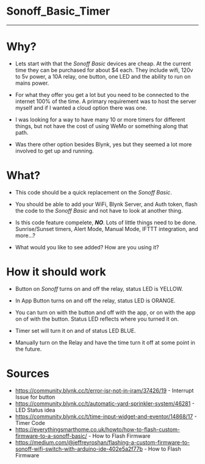 # Sonoff_Basic_Timer
---
# Why?
  
  - Lets start with that the *Sonoff Basic* devices are cheap. At the current time
    they can be purchased for about $4 each. They include wifi, 120v to 5v power,
    a 10A relay, one button, one LED and the ability to run on mains power.
    
  - For what they offer you get a lot but you need to be connected to the internet
    100% of the time. A primary requirement was to host the server myself and if
    I wanted a cloud option there was one.
    
  - I was looking for a way to have many 10 or more timers for different things,
    but not have the cost of using WeMo or something along that path.

  - Was there other option besides Blynk, yes but they seemed a lot more involved
    to get up and running.

# What?

  - This code should be a quick replacement on the *Sonoff Basic*.

  - You should be able to add your WiFi, Blynk Server, and Auth token, flash the
    code to the *Sonoff Basic* and not have to look at another thing.

  - Is this code feature compelete, ***NO***. Lots of little things need to be done.
    Sunrise/Sunset timers, Alert Mode, Manual Mode, IFTTT integration, and more...?

  - What would you like to see added? How are you using it?

# How it should work

 - Button on *Sonoff* turns on and off the relay, status LED is YELLOW.

 - In App Button turns on and off the relay, status LED is ORANGE.

 - You can turn on with the button and off with the app, or on with the app on
   of with the button.  Status LED reflects where you turned it on.

- Timer set will turn it on and of status LED BLUE.

- Manually turn on the Relay and have the time turn it off at some point in the future.

# Sources

  - https://community.blynk.cc/t/error-isr-not-in-iram/37426/19 - Interrupt Issue for button
  - https://community.blynk.cc/t/automatic-yard-sprinkler-system/46281 - LED Status idea 
  - https://community.blynk.cc/t/time-input-widget-and-eventor/14868/17 - Timer Code
  - https://everythingsmarthome.co.uk/howto/how-to-flash-custom-firmware-to-a-sonoff-basic/ - How to Flash Firmware
  - https://medium.com/@jeffreyroshan/flashing-a-custom-firmware-to-sonoff-wifi-switch-with-arduino-ide-402e5a2f77b - How to Flash Firmware
  
